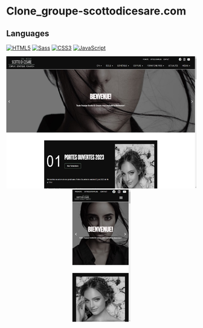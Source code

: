 # Clone_groupe-scottodicesare.com

## Languages

[![HTML5](https://img.shields.io/badge/-HTML5-000?&logo=HTML5&logoColor=E34F26)](https://www.w3.org/html/)
[![Sass](https://img.shields.io/badge/-Sass-000?&logo=Sass&logoColor=CC6699)](https://sass-lang.com)
[![CSS3](https://img.shields.io/badge/-CSS3-000?&logo=CSS3&logoColor=1572B6)](https://developer.mozilla.org/fr/docs/Web/CSS)
[![JavaScript](https://img.shields.io/badge/-JavaScript-000?&logo=JavaScript&logoColor=F7DF1E)](https://developer.mozilla.org/en-US/docs/Web/JavaScript)

<p align="center">
  <img src="img\Capture d’écran 2023-05-23 210059.jpg" height="350" alt="Thumbnail Clone Nintendo.fr desktop" title="Clone Nintendo.fr desktop">
  <img src="img\Capture d’écran 2023-05-23 203728.jpg" height="350" alt="Thumbnail Clone Nintendo.fr mobile" title="Clone Nintendo.fr mobile">
</p>
